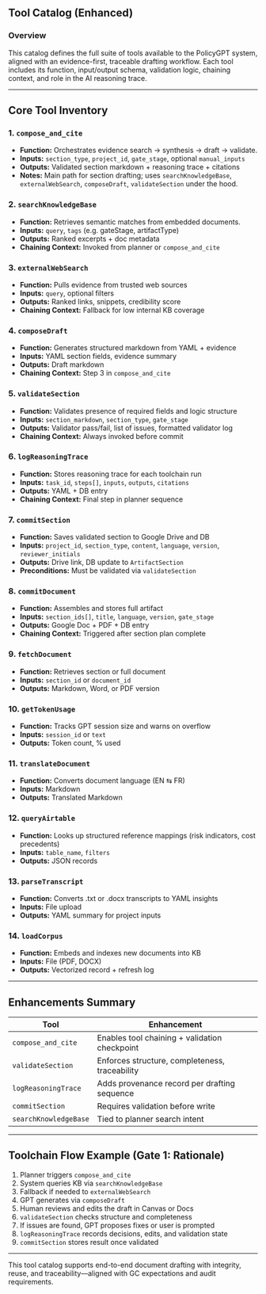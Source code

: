 ## Tool Catalog (Enhanced)

### Overview

This catalog defines the full suite of tools available to the PolicyGPT system, aligned with an evidence-first, traceable drafting workflow. Each tool includes its function, input/output schema, validation logic, chaining context, and role in the AI reasoning trace.

---

## Core Tool Inventory

### 1. `compose_and_cite`

* **Function:** Orchestrates evidence search → synthesis → draft → validate.
* **Inputs:** `section_type`, `project_id`, `gate_stage`, optional `manual_inputs`
* **Outputs:** Validated section markdown + reasoning trace + citations
* **Notes:** Main path for section drafting; uses `searchKnowledgeBase`, `externalWebSearch`, `composeDraft`, `validateSection` under the hood.

### 2. `searchKnowledgeBase`

* **Function:** Retrieves semantic matches from embedded documents.
* **Inputs:** `query`, `tags` (e.g. gateStage, artifactType)
* **Outputs:** Ranked excerpts + doc metadata
* **Chaining Context:** Invoked from planner or `compose_and_cite`

### 3. `externalWebSearch`

* **Function:** Pulls evidence from trusted web sources
* **Inputs:** `query`, optional filters
* **Outputs:** Ranked links, snippets, credibility score
* **Chaining Context:** Fallback for low internal KB coverage

### 4. `composeDraft`

* **Function:** Generates structured markdown from YAML + evidence
* **Inputs:** YAML section fields, evidence summary
* **Outputs:** Draft markdown
* **Chaining Context:** Step 3 in `compose_and_cite`

### 5. `validateSection`

* **Function:** Validates presence of required fields and logic structure
* **Inputs:** `section_markdown`, `section_type`, `gate_stage`
* **Outputs:** Validator pass/fail, list of issues, formatted validator log
* **Chaining Context:** Always invoked before commit

### 6. `logReasoningTrace`

* **Function:** Stores reasoning trace for each toolchain run
* **Inputs:** `task_id`, `steps[]`, `inputs`, `outputs`, `citations`
* **Outputs:** YAML + DB entry
* **Chaining Context:** Final step in planner sequence

### 7. `commitSection`

* **Function:** Saves validated section to Google Drive and DB
* **Inputs:** `project_id`, `section_type`, `content`, `language`, `version`, `reviewer_initials`
* **Outputs:** Drive link, DB update to `ArtifactSection`
* **Preconditions:** Must be validated via `validateSection`

### 8. `commitDocument`

* **Function:** Assembles and stores full artifact
* **Inputs:** `section_ids[]`, `title`, `language`, `version`, `gate_stage`
* **Outputs:** Google Doc + PDF + DB entry
* **Chaining Context:** Triggered after section plan complete

### 9. `fetchDocument`

* **Function:** Retrieves section or full document
* **Inputs:** `section_id` or `document_id`
* **Outputs:** Markdown, Word, or PDF version

### 10. `getTokenUsage`

* **Function:** Tracks GPT session size and warns on overflow
* **Inputs:** `session_id` or `text`
* **Outputs:** Token count, % used

### 11. `translateDocument`

* **Function:** Converts document language (EN ⇆ FR)
* **Inputs:** Markdown
* **Outputs:** Translated Markdown

### 12. `queryAirtable`

* **Function:** Looks up structured reference mappings (risk indicators, cost precedents)
* **Inputs:** `table_name`, `filters`
* **Outputs:** JSON records

### 13. `parseTranscript`

* **Function:** Converts .txt or .docx transcripts to YAML insights
* **Inputs:** File upload
* **Outputs:** YAML summary for project inputs

### 14. `loadCorpus`

* **Function:** Embeds and indexes new documents into KB
* **Inputs:** File (PDF, DOCX)
* **Outputs:** Vectorized record + refresh log

---

## Enhancements Summary

| Tool                  | Enhancement                                    |
| --------------------- | ---------------------------------------------- |
| `compose_and_cite`    | Enables tool chaining + validation checkpoint  |
| `validateSection`     | Enforces structure, completeness, traceability |
| `logReasoningTrace`   | Adds provenance record per drafting sequence   |
| `commitSection`       | Requires validation before write               |
| `searchKnowledgeBase` | Tied to planner search intent                  |

---

## Toolchain Flow Example (Gate 1: Rationale)

1. Planner triggers `compose_and_cite`
2. System queries KB via `searchKnowledgeBase`
3. Fallback if needed to `externalWebSearch`
4. GPT generates via `composeDraft`
5. Human reviews and edits the draft in Canvas or Docs
6. `validateSection` checks structure and completeness
7. If issues are found, GPT proposes fixes or user is prompted
8. `logReasoningTrace` records decisions, edits, and validation state
9. `commitSection` stores result once validated

---

This tool catalog supports end-to-end document drafting with integrity, reuse, and traceability—aligned with GC expectations and audit requirements.
